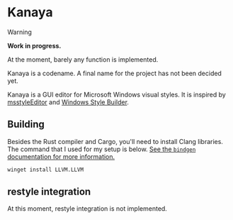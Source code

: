 # Kanaya

> [!WARNING]  
> **Work in progress.**
>
> At the moment, barely any function is implemented.
>
> Kanaya is a codename. A final name for the project has not been decided yet.

Kanaya is a GUI editor for Microsoft Windows visual styles. It is inspired by [msstyleEditor](//github.com/nptr/msstyleEditor) and [Windows Style Builder](//www.vistastylebuilder.com/).

## Building

Besides the Rust compiler and Cargo, you'll need to install Clang libraries. The command that I used for my setup is below. [See the `bindgen` documentation for more information.](//rust-lang.github.io/rust-bindgen/requirements.html)

```cmd
winget install LLVM.LLVM
```

## restyle integration

At this moment, restyle integration is not implemented.